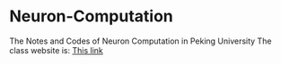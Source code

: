 # Neuron-Computation
The Notes and Codes of Neuron Computation in Peking University
The class website is: [This link]("www.cnbc.cmu.edu/~tai/nc19.html")
